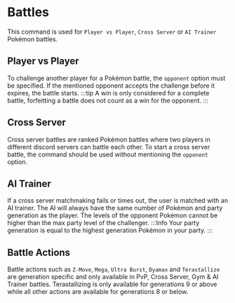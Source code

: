 # Battles

This command is used for `Player vs Player`, `Cross Server` or `AI Trainer` Pokémon battles.

## Player vs Player

To challenge another player for a Pokémon battle, the `opponent` option must be specified. If the mentioned opponent accepts the challenge before it expires, the battle starts.
:::tip
A win is only considered for a complete battle, forfeitting a battle does not count as a win for the opponent.
:::

## Cross Server

Cross server battles are ranked Pokémon battles where two players in different discord servers can battle each other. To start a cross server battle, the command should be used without mentioning the `opponent` option.

## AI Trainer

If a cross server matchmaking fails or times out, the user is matched with an AI trainer. The AI will always have the same number of Pokémon and party generation as the player. The levels of the opponent Pokémon cannot be higher than the max party level of the challenger.
:::Info
Your party generation is equal to the highest generation Pokémon in your party.
:::

## Battle Actions

Battle actions such as `Z-Move`, `Mega`, `Ultra Burst`, `Dyamax` and `Terastallize` are generation specific and only available in PvP, Cross Server, Gym & AI Trainer battles. Terastallizing is only available for generations 9 or above while all other actions are available for generations 8 or below.